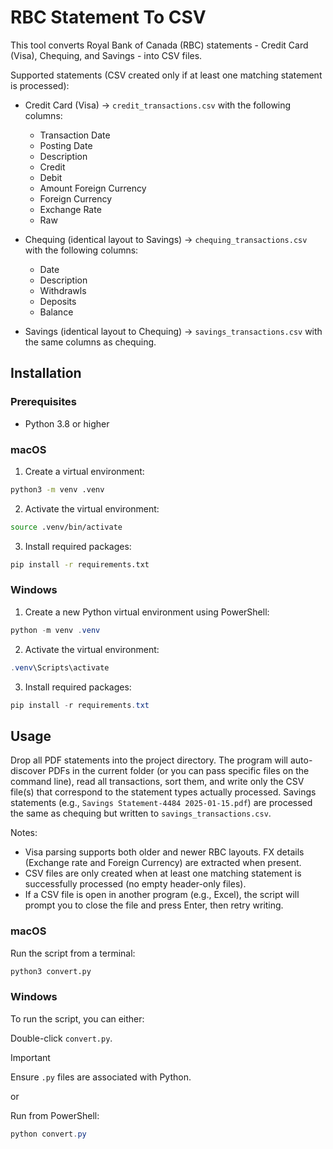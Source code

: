 # RBC Statement To CSV

This tool converts Royal Bank of Canada (RBC) statements - Credit Card (Visa), Chequing, and Savings - into CSV files.

Supported statements (CSV created only if at least one matching statement is processed):
- Credit Card (Visa) → `credit_transactions.csv` with the following columns:

  - Transaction Date
  - Posting Date
  - Description
  - Credit
  - Debit
  - Amount Foreign Currency
  - Foreign Currency
  - Exchange Rate
  - Raw

- Chequing (identical layout to Savings) → `chequing_transactions.csv` with the following columns:
  - Date
  - Description
  - Withdrawls
  - Deposits
  - Balance

- Savings (identical layout to Chequing) → `savings_transactions.csv` with the same columns as chequing.

## Installation

### Prerequisites
- Python 3.8 or higher

### macOS

1. Create a virtual environment:
```bash
python3 -m venv .venv
```

2. Activate the virtual environment:
```bash
source .venv/bin/activate
```

3. Install required packages:
```bash
pip install -r requirements.txt
```

### Windows

1. Create a new Python virtual environment using PowerShell:
```powershell
python -m venv .venv
```

2. Activate the virtual environment:
```powershell
.venv\Scripts\activate
```

3. Install required packages:
```powershell
pip install -r requirements.txt
```

## Usage
Drop all PDF statements into the project directory. The program will auto-discover PDFs in the current folder (or you can pass specific files on the command line), read all transactions, sort them, and write only the CSV file(s) that correspond to the statement types actually processed. Savings statements (e.g., `Savings Statement-4484 2025-01-15.pdf`) are processed the same as chequing but written to `savings_transactions.csv`.

Notes:
- Visa parsing supports both older and newer RBC layouts. FX details (Exchange rate and Foreign Currency) are extracted when present.
- CSV files are only created when at least one matching statement is successfully processed (no empty header-only files).
- If a CSV file is open in another program (e.g., Excel), the script will prompt you to close the file and press Enter, then retry writing.

### macOS

Run the script from a terminal:
```bash
python3 convert.py
```

### Windows

To run the script, you can either:

Double-click `convert.py`.

> [!IMPORTANT]
> Ensure `.py` files are associated with Python.

or

Run from PowerShell:

```powershell
python convert.py
```
